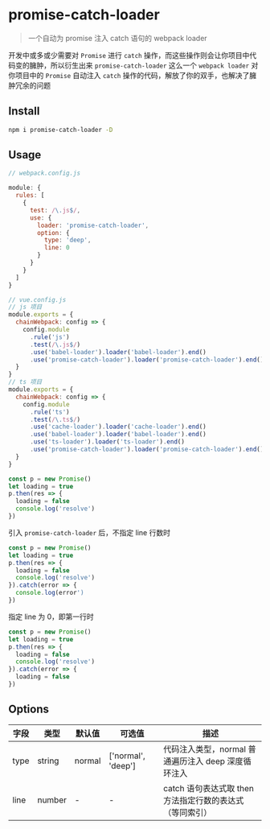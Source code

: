 # promise-catch-loader

> 一个自动为 promise 注入 catch 语句的 webpack loader

开发中或多或少需要对 `Promise` 进行 `catch` 操作，而这些操作则会让你项目中代码变的臃肿，所以衍生出来 `promise-catch-loader` 这么一个 `webpack loader` 对你项目中的 `Promise` 自动注入 `catch` 操作的代码，解放了你的双手，也解决了臃肿冗余的问题

## Install

```bash
npm i promise-catch-loader -D
```

## Usage
```javascript
// webpack.config.js

module: {
  rules: [
    {
      test: /\.js$/,
      use: {
        loader: 'promise-catch-loader',
        option: {
          type: 'deep',
          line: 0
        }
      }
    }
  ]
}

// vue.config.js
// js 项目
module.exports = {
  chainWebpack: config => {
    config.module
      .rule('js')
      .test(/\.js$/)
      .use('babel-loader').loader('babel-loader').end()
      .use('promise-catch-loader').loader('promise-catch-loader').end()
  }
}
// ts 项目
module.exports = {
  chainWebpack: config => {
    config.module
      .rule('ts')
      .test(/\.ts$/)
      .use('cache-loader').loader('cache-loader').end()
      .use('babel-loader').loader('babel-loader').end()
      .use('ts-loader').loader('ts-loader').end()
      .use('promise-catch-loader').loader('promise-catch-loader').end()
  }
}
```

```javascript
const p = new Promise()
let loading = true
p.then(res => {
  loading = false
  console.log('resolve')
})
```

引入 `promise-catch-loader` 后，不指定 line 行数时

```javascript
const p = new Promise()
let loading = true
p.then(res => {
  loading = false
  console.log('resolve')
}).catch(error => {
  console.log(error')
})
```

指定 line 为 0，即第一行时

```javascript
const p = new Promise()
let loading = true
p.then(res => {
  loading = false
  console.log('resolve')
}).catch(error => {
  loading = false
})
```


## Options
| 字段 | 类型 | 默认值 | 可选值 | 描述 |
| - | - | - | - | - |
| type | string | normal | ['normal', 'deep'] | 代码注入类型，normal 普通遍历注入  deep 深度循环注入 |
| line | number | - | - | catch 语句表达式取 then 方法指定行数的表达式（等同索引） |
